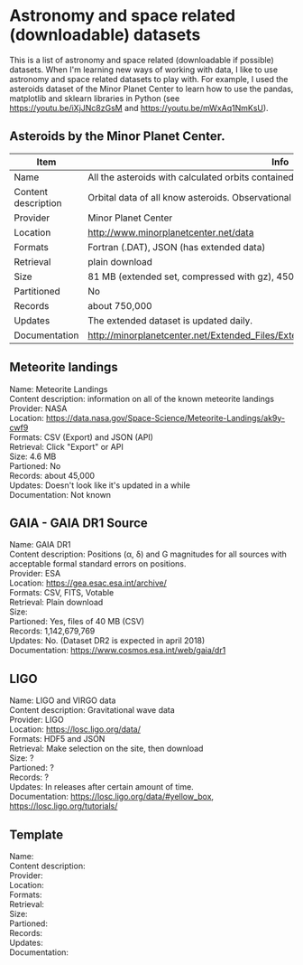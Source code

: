 # Astronomy and space related (downloadable) datasets

This is a list of astronomy and space related (downloadable if possible) datasets. When I'm learning new ways of working with data, I like to use astronomy and space related datasets to play with. For example, I used the asteroids dataset of the Minor Planet Center to learn how to use the pandas, matplotlib and sklearn libraries in Python (see https://youtu.be/iXjJNc8zGsM and https://youtu.be/mWxAq1NmKsU). 


## Asteroids by the Minor Planet Center. 
| Item | Info |
| ----- | ---- |
| Name | All the asteroids with calculated orbits contained in the MPC database |
| Content description | Orbital data of all know asteroids. Observational data. |
| Provider |  Minor Planet Center |
| Location |  http://www.minorplanetcenter.net/data |
| Formats | Fortran (.DAT), JSON (has extended data) | 
| Retrieval | plain download |
| Size | 81 MB (extended set, compressed with gz), 450 MB (extended set, unzipped) |
| Partitioned | No |
| Records | about 750,000 |
| Updates | The extended dataset is updated daily. |
| Documentation | http://minorplanetcenter.net/Extended_Files/Extended_MPCORB_Data_Format_Manual.pdf |


## Meteorite landings  
Name: Meteorite Landings  
Content description: information on all of the known meteorite landings  
Provider: NASA  
Location: https://data.nasa.gov/Space-Science/Meteorite-Landings/ak9y-cwf9  
Formats: CSV (Export) and JSON (API)  
Retrieval: Click "Export" or API  
Size: 4.6 MB  
Partioned: No  
Records: about 45,000  
Updates: Doesn't look like it's updated in a while  
Documentation: Not known  


## GAIA - GAIA DR1 Source  
Name: GAIA DR1  
Content description: Positions (α, δ) and G magnitudes for all sources with acceptable formal standard errors on 
positions.  
Provider: ESA  
Location: https://gea.esac.esa.int/archive/  
Formats: CSV, FITS, Votable  
Retrieval: Plain download  
Size:   
Partioned: Yes, files of 40 MB (CSV)  
Records: 1,142,679,769  
Updates: No. (Dataset DR2 is expected in april 2018)  
Documentation: https://www.cosmos.esa.int/web/gaia/dr1  


## LIGO  
Name: LIGO and VIRGO data  
Content description: Gravitational wave data  
Provider: LIGO  
Location: https://losc.ligo.org/data/  
Formats: HDF5 and JSON  
Retrieval: Make selection on the site, then download  
Size: ?  
Partioned: ?  
Records: ?  
Updates: In releases after certain amount of time.  
Documentation: https://losc.ligo.org/data/#yellow_box, https://losc.ligo.org/tutorials/  


## Template  
Name:  
Content description:  
Provider:  
Location:  
Formats:  
Retrieval:  
Size:  
Partioned:  
Records:  
Updates:  
Documentation:  

